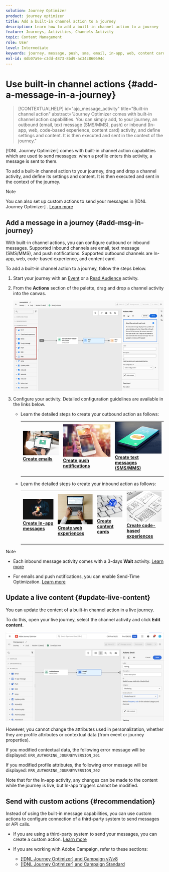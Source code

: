 ```yaml
---
solution: Journey Optimizer
product: journey optimizer
title: Add a built-in channel action to a journey
description: Learn how to add a built-in channel action to a journey
feature: Journeys, Activities, Channels Activity
topic: Content Management
role: User
level: Intermediate
keywords: journey, message, push, sms, email, in-app, web, content card, code-based experience
exl-id: 4db07a9e-c3dd-4873-8bd9-ac34c860694c
---
```

# Use built-in channel actions {#add-a-message-in-a-journey}

>[!CONTEXTUALHELP]
>id="ajo_message_activity"
>title="Built-in channel action"
>abstract="Journey Optimizer comes with built-in channel action capabilities. You can simply add, to your journey, an outbound (email, text message (SMS/MMS), push) or inbound (In-app, web, code-based experience, content card) activity, and define settings and content. It is then executed and sent in the context of the journey."

[!DNL Journey Optimizer] comes with built-in channel action capabilities which are used to send messages: when a profile enters this activity, a message is sent to them. 

To add a built-in channel action to your journey, drag and drop a channel activity, and define its settings and content. It is then executed and sent in the context of the journey.

>[!NOTE]
>
>You can also set up custom actions to send your messages in [!DNL Journey Optimizer] . [Learn more](#recommendation)

## Add a message in a journey  {#add-msg-in-journey}

With built-in channel actions, you can configure outbound or inbound messages. Supported inbound channels are email, text message (SMS/MMS), and push notifications. Supported outbound channels are In-app, web, code-based experience, and content card. 

To add a built-in channel action to a journey, follow the steps below.

1. Start your journey with an [Event](general-events.md) or a [Read Audience](read-audience.md) activity.

1. From the **Actions** section of the palette, drag and drop a channel activity into the canvas.

   ![](assets/journey-web-activity.png)


1. Configure your activity. Detailed configuration guidelines are available in the links below.
   
   * Learn the detailed steps to create your outbound action as follows:

      <table style="table-layout:fixed">
      <tr style="border: 0;">
      <td>
      <a href="../email/create-email.md">
      <img alt="Lead" src="../assets/do-not-localize/email.jpg">
      </a>
      <div><a href="../email/create-email.md"><strong>Create emails</strong>
      </div>
      <p>
      </td>
      <td>
      <a href="../push/create-push.md">
      <img alt="Infrequent" src="../assets/do-not-localize/push.jpg">
      </a>
      <div>
      <a href="../push/create-push.md"><strong>Create push notifications<strong></a>
      </div>
      <p>
      </td>
      <td>
      <a href="../sms/create-sms.md">
      <img alt="Validation" src="../assets/do-not-localize/sms.jpg">
      </a>
      <div>
      <a href="../sms/create-sms.md"><strong>Create text messages (SMS/MMS)</strong></a>
      </div>
      <p>
      </td>
      </tr>
      </table>

   * Learn the detailed steps to create your inbound action as follows:

      <table style="table-layout:fixed">
      <tr style="border: 0;">
      <td>
      <a href="../in-app/create-in-app.md">
      <img alt="Lead" src="../assets/do-not-localize/in-app.jpg">
      </a>
      <div><a href="../in-app/create-in-app.md"><strong>Create In-app messages</strong>
      </div>
      <p>
      </td>
      <td>
      <a href="../web/create-web.md">
      <img alt="Lead" src="../assets/do-not-localize/web-create.jpg">
      </a>
      <div><a href="../web/create-web.md"><strong>Create web experiences</strong>
      </div>
      <p>
      </td>
      <td>
      <a href="../content-card/create-content-card.md">
      <img alt="Lead" src="../assets/do-not-localize/sms-config.jpg">
      </a>
      <div><a href="../content-card/create-content-card.md"><strong>Create content cards</strong>
      </div>
      <p>
      </td>
      <td>
      <a href="../code-based/create-code-based.md">
      <img alt="Infrequent" src="../assets/do-not-localize/web-design.jpg">
      </a>
      <div>
      <a href="../code-based/create-code-based.md"><strong>Create code-based experiences<strong></a>
      </div>
      <p>
      </td>
      </tr>
      </table>

>[!NOTE]
>
>* Each inbound message activity comes with a 3-days **Wait** activity. [Learn more](wait-activity.md#auto-wait-node)
>
>* For emails and push notifications, you can enable Send-Time Optimization. [Learn more](send-time-optimization.md)



## Update a live content {#update-live-content}

You can update the content of a built-in channel action in a live journey.

To do this, open your live journey, select the channel activity and click **Edit content**.

![](assets/add-a-message2.png)

However, you cannot change the attributes used in personalization, whether they are profile attributes or contextual data (from event or journey properties).

If you modified contextual data, the following error message will be displayed: `ERR_AUTHORING_JOURNEYVERSION_201`

If you modified profile attributes, the following error message will be displayed: `ERR_AUTHORING_JOURNEYVERSION_202`

Note that for the In-app activity, any changes can be made to the content while the journey is live, but In-app triggers cannot be modified.

## Send with custom actions {#recommendation}

Instead of using the built-in message capabilities, you can use custom actions to configure connection of a third-party system to send messages or API calls.

* If you are using a third-party system to send your messages, you can create a custom action. [Learn more](../action/action.md)

* If you are working with Adobe Campaign, refer to these sections:

   * [[!DNL Journey Optimizer] and Campaign v7/v8](../action/acc-action.md)
   * [[!DNL Journey Optimizer] and Campaign Standard](../action/acs-action.md)